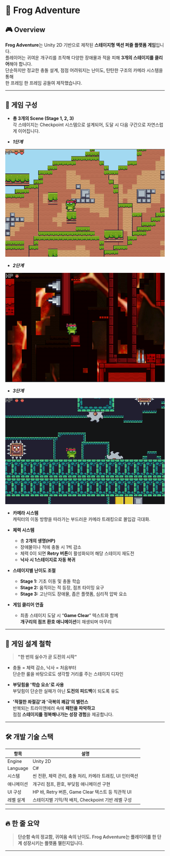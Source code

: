 # 🐸 Frog Adventure


## 🎮 Overview

**Frog Adventure**는 Unity 2D 기반으로 제작된 **스테이지형 액션 퍼즐 플랫폼 게임**입니다.  
플레이어는 귀여운 개구리를 조작해 다양한 장애물과 적을 피해 **3개의 스테이지를 클리어**해야 합니다.  
단순하지만 정교한 충돌 설계, 점점 어려워지는 난이도, 탄탄한 구조의 카메라 시스템을 통해  
한 프레임 한 프레임 공들여 제작했습니다.

---

## 🧩 게임 구성

- **총 3개의 Scene (Stage 1, 2, 3)**  
  각 스테이지는 Checkpoint 시스템으로 설계되어, 도달 시 다음 구간으로 자연스럽게 이어집니다.

-  ***1단계***

  
![Scene1](Images/Scene1.png)


- ***2단계***



![Scene2](Images/Scene2.png)


- ***3단계***

 
![Scene3](Images/Scene3.png)


- **카메라 시스템**  
  캐릭터의 이동 방향을 따라가는 부드러운 카메라 트래킹으로 몰입감 극대화.

- **체력 시스템**
  - 총 **2개의 생명(HP)**  
  - 장애물이나 적에 충돌 시 1씩 감소  
  - 체력 0이 되면 **Retry 버튼**이 활성화되어 해당 스테이지 재도전  
  - **낙사 시 1스테이지로 자동 복귀**

- **스테이지별 난이도 조절**
  - **Stage 1:** 기초 이동 및 충돌 학습  
  - **Stage 2:** 움직이는 적 등장, 점프 타이밍 요구  
  - **Stage 3:** 고난이도 장애물, 좁은 플랫폼, 심리적 압박 요소

- **게임 클리어 연출**
  - 최종 스테이지 도달 시 “**Game Clear**” 텍스트와 함께  
    **개구리의 점프 환호 애니메이션**이 재생되며 마무리

---

## 🧠 게임 설계 철학

> **"한 번의 실수가 곧 도전의 시작"**

- 충돌 = 체력 감소, 낙사 = 처음부터  
  단순한 룰을 바탕으로도 생각할 거리를 주는 스테이지 디자인

- **부딪힘을 '학습 요소'로 사용**  
  부딪힘이 단순한 실패가 아닌 **도전의 피드백**이 되도록 유도

- **'적절한 좌절감'과 '극복의 쾌감'의 밸런스**  
  반복되는 트라이앤에러 속에 **패턴을 파악하고**  
  점점 **스테이지를 정복해나가는 성장 경험**을 제공합니다.

---

## 🛠️ 개발 기술 스택

| 항목 | 설명 |
|------|------|
| Engine | Unity 2D |
| Language | C# |
| 시스템 | 씬 전환, 체력 관리, 충돌 처리, 카메라 트래킹, UI 인터랙션 |
| 애니메이션 | 개구리 점프, 환호, 부딪힘 애니메이션 구현 |
| UI 구성 | HP 바, Retry 버튼, Game Clear 텍스트 등 직관적 UI |
| 레벨 설계 | 스테이지별 기믹/적 배치, Checkpoint 기반 레벨 구성 |

---

## 🔥 한 줄 요약

> **단순함 속의 정교함, 귀여움 속의 난이도. Frog Adventure는 플레이어를 한 단계 성장시키는 플랫폼 챌린지입니다.**

---

